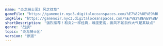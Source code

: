```yaml
---
name: "炎龙骑士团2 风之纹章"
gameFile: "https://gamenoir.nyc3.digitaloceanspaces.com/%E7%82%8E%E9%BE%99%E9%AA%91%E5%A3%AB%E5%9B%A22%E5%A4%96%E4%BC%A0/fd2ps.zip"
imgFile: "https://gamenoir.nyc3.digitaloceanspaces.com/%E7%82%8E%E9%BE%99%E9%AA%91%E5%A3%AB%E5%9B%A22%E5%A4%96%E4%BC%A0/original.webp"
shortDescription: "强烈推荐！和炎2一样经典，难度更高，画风不如前作大气是其缺点"
genre: "战旗"
topic: "炎龙骑士团"
version: "原版"
---
```

